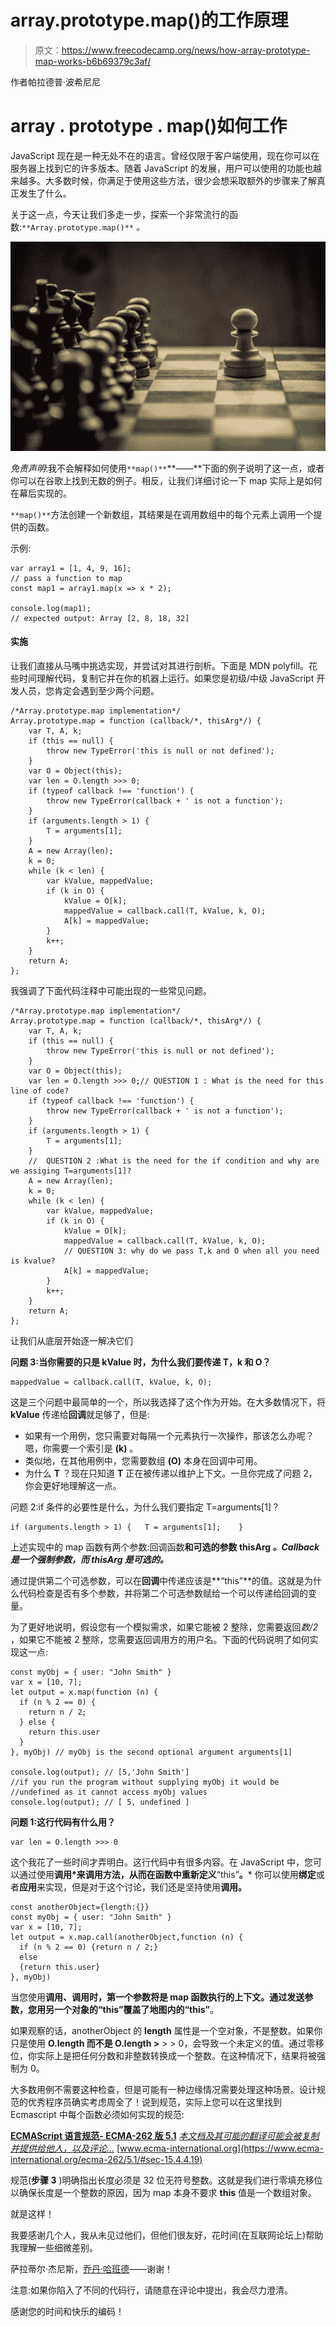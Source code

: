 # array.prototype.map()的工作原理

> 原文：<https://www.freecodecamp.org/news/how-array-prototype-map-works-b6b69379c3af/>

作者帕拉德普·波希尼尼

# **array . prototype . map()如何工作**

JavaScript 现在是一种无处不在的语言。曾经仅限于客户端使用，现在你可以在服务器上找到它的许多版本。随着 JavaScript 的发展，用户可以使用的功能也越来越多。大多数时候，你满足于使用这些方法，很少会想采取额外的步骤来了解真正发生了什么。

关于这一点，今天让我们多走一步，探索一个非常流行的函数:`**Array.prototype.map()**` *。*

![1*sxqOoI2RvGq8n7MYwoWX-w](img/b708451212f2395f84a34f2b77c48cd0.png)

*免责声明*:我不会解释如何使用`**map()**`**——**下面的例子说明了这一点，或者你可以在谷歌上找到无数的例子。相反，让我们详细讨论一下 map 实际上是如何在幕后实现的。

`**map()**`方法创建一个新数组，其结果是在调用数组中的每个元素上调用一个提供的函数。

示例:

```
var array1 = [1, 4, 9, 16];
// pass a function to map
const map1 = array1.map(x => x * 2);

console.log(map1);
// expected output: Array [2, 8, 18, 32]
```

#### **实施**

让我们直接从马嘴中挑选实现，并尝试对其进行剖析。下面是 MDN polyfill。花些时间理解代码，复制它并在你的机器上运行。如果您是初级/中级 JavaScript 开发人员，您肯定会遇到至少两个问题。

```
/*Array.prototype.map implementation*/
Array.prototype.map = function (callback/*, thisArg*/) {
    var T, A, k;
    if (this == null) {
        throw new TypeError('this is null or not defined');
    }
    var O = Object(this);
    var len = O.length >>> 0;
    if (typeof callback !== 'function') {
        throw new TypeError(callback + ' is not a function');
    }
    if (arguments.length > 1) { 
        T = arguments[1];
    }
    A = new Array(len);
    k = 0;
    while (k < len) {
        var kValue, mappedValue;
        if (k in O) {
            kValue = O[k];
            mappedValue = callback.call(T, kValue, k, O);            
            A[k] = mappedValue;
        }
        k++;
    }
    return A;
};
```

我强调了下面代码注释中可能出现的一些常见问题。

```
/*Array.prototype.map implementation*/
Array.prototype.map = function (callback/*, thisArg*/) {
    var T, A, k;
    if (this == null) {
        throw new TypeError('this is null or not defined');
    }
    var O = Object(this);
    var len = O.length >>> 0;// QUESTION 1 : What is the need for this line of code?
    if (typeof callback !== 'function') {
        throw new TypeError(callback + ' is not a function');
    }
    if (arguments.length > 1) { 
        T = arguments[1];
    }
    //  QUESTION 2 :What is the need for the if condition and why are we assiging T=arguments[1]?
    A = new Array(len);
    k = 0;
    while (k < len) {
        var kValue, mappedValue;
        if (k in O) {
            kValue = O[k];
            mappedValue = callback.call(T, kValue, k, O); 
            // QUESTION 3: why do we pass T,k and O when all you need is kvalue?
            A[k] = mappedValue;
        }
        k++;
    }
    return A;
};
```

让我们从底层开始逐一解决它们

**问题 3:当你需要的只是 kValue 时，为什么我们要传递 T，k 和 O？**

```
mappedValue = callback.call(T, kValue, k, O);
```

这是三个问题中最简单的一个，所以我选择了这个作为开始。在大多数情况下，将 **kValue** 传递给**回调**就足够了，但是:

*   如果有一个用例，您只需要对每隔一个元素执行一次操作，那该怎么办呢？嗯，你需要一个索引是 **(k)** 。
*   类似地，在其他用例中，您需要数组 **(O)** 本身在回调中可用。
*   为什么 **T** ？现在只知道 **T** 正在被传递以维护上下文。一旦你完成了问题 2，你会更好地理解这一点。

问题 2:if 条件的必要性是什么，为什么我们要指定 T=arguments[1]？

```
if (arguments.length > 1) {   T = arguments[1];    }
```

上述实现中的 map 函数有两个参数:回调函数**和可选的参数 **thisArg** *。Callback 是一个强制参数，而 thisArg 是可选的。***

通过提供第二个可选参数，可以在**回调**中传递应该是**“this”**的值。这就是为什么代码检查是否有多个参数，并将第二个可选参数赋给一个可以传递给回调的变量。

为了更好地说明，假设您有一个模拟需求，如果它能被 2 整除，您需要返回*数/2* ，如果它不能被 2 整除，您需要返回调用方的用户名。下面的代码说明了如何实现这一点:

```
const myObj = { user: "John Smith" }
var x = [10, 7];
let output = x.map(function (n) {
  if (n % 2 == 0) {
    return n / 2;
  } else {
    return this.user
  }
}, myObj) // myObj is the second optional argument arguments[1]

console.log(output); // [5,'John Smith']
//if you run the program without supplying myObj it would be //undefined as it cannot access myObj values
console.log(output); // [ 5, undefined ]
```

**问题 1:这行代码有什么用？**

```
var len = O.length >>> 0
```

这个我花了一些时间才弄明白。这行代码中有很多内容。在 JavaScript 中，您可以通过使用**调用*来调用方法，从而在函数中重新定义**“this”**。*** 你可以使用**绑定**或者**应用**来实现，但是对于这个讨论，我们还是坚持使用**调用。**

```
const anotherObject={length:{}} 
const myObj = { user: "John Smith" }
var x = [10, 7];
let output = x.map.call(anotherObject,function (n) {
  if (n % 2 == 0) {return n / 2;}
  else 
  {return this.user}
}, myObj)
```

当您使用**调用、**调用时，第一个参数将是 map 函数执行的上下文。通过发送参数，您用另一个对象的**“this”**覆盖了地图内的**“this”**。

如果观察的话，anotherObject 的 **length** 属性是一个空对象，不是整数。如果你只是使用 **O.length 而不是 O.length >** > > 0，会导致一个未定义的值。通过零移位，你实际上是把任何分数和非整数转换成一个整数。在这种情况下，结果将被强制为 0。

大多数用例不需要这种检查，但是可能有一种边缘情况需要处理这种场景。设计规范的优秀程序员确实考虑周全了！说到规范，实际上您可以在这里找到 Ecmascript 中每个函数必须如何实现的规范:

[**ECMAScript 语言规范- ECMA-262 版 5.1**](https://www.ecma-international.org/ecma-262/5.1/#sec-15.4.4.19)
[*本文档及其可能的翻译可能会被复制并提供给他人，以及评论…*](https://www.ecma-international.org/ecma-262/5.1/#sec-15.4.4.19)
[www.ecma-international.org](https://www.ecma-international.org/ecma-262/5.1/#sec-15.4.4.19)

规范(**步骤 3** )明确指出长度必须是 32 位无符号整数。这就是我们进行零填充移位以确保长度是一个整数的原因，因为 map 本身不要求 **this** 值是一个数组对象。

就是这样！

我要感谢几个人，我从未见过他们，但他们很友好，花时间(在互联网论坛上)帮助我理解一些细微差别。

萨拉蒂尔·杰尼斯，[乔丹·哈班德](https://twitter.com/ljharb)——谢谢！

注意:如果你陷入了不同的代码行，请随意在评论中提出，我会尽力澄清。

感谢您的时间和快乐的编码！